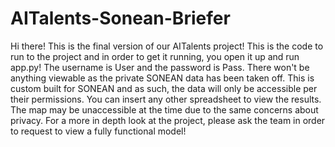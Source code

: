 # AITalents-Sonean-Briefer
Hi there! This is the final version of our AITalents project! This is the code to run to the project and in order to get it running, you open it up and run app.py! The username is User and the password is Pass. There won't be anything viewable as the private SONEAN data has been taken off. This is custom built for SONEAN and as such, the data will only be accessible per their permissions. You can insert any other spreadsheet to view the results. The map may be unaccessible at the time due to the same concerns about privacy. For a more in depth look at the project, please ask the team in order to request to view a fully functional model!
